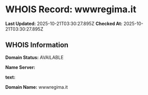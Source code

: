 # WHOIS Record: wwwregima.it

**Last Updated:** 2025-10-21T03:30:27.895Z
**Checked At:** 2025-10-21T03:30:27.895Z

## WHOIS Information

**Domain Status:** AVAILABLE

**Name Server:** 

**text:** 

**Domain Name:** wwwregima.it

